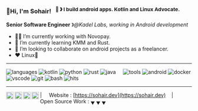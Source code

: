 ### 👋Hi, I'm Sohair! &nbsp;&nbsp;<sup>🤖 &#12299; I build android apps. Kotlin and Linux Advocate.</sup>
**Senior Software Engineer** &#12299;_@Kadel Labs, working in Android development_

- 🧑‍💻 I’m currently working with Novopay.
- 🌱 I’m currently learning KMM and Rust.
- 👯 I’m looking to collaborate on android projects as a freelancer.
- ❤️ Linux🐧

----

![languages](https://img.shields.io/static/v1?label=&message=languages:&color=111&style=flat-square)
![kotlin](https://img.shields.io/static/v1?logo=kotlin&label=&message=kotlin&color=36465D&logoColor=AAA&style=flat-square)
![python](https://img.shields.io/static/v1?logo=python&label=&message=python&color=36465D&logoColor=AAA&style=flat-square&link=)
![rust](https://img.shields.io/static/v1?logo=rust&label=&message=rust&color=36465D&logoColor=AAA&style=flat-square)
![java](https://img.shields.io/static/v1?logo=oracle&label=&message=java&color=36465D&logoColor=AAA&style=flat-square)
&nbsp;&nbsp;&nbsp;
![tools](https://img.shields.io/static/v1?label=&message=tools:&color=111&style=flat-square)
![android](https://img.shields.io/static/v1?logo=android&label=&message=android_studio&color=36465D&logoColor=AAA&style=flat-square)
![docker](https://img.shields.io/static/v1?logo=docker&label=&message=docker&color=36465D&logoColor=AAA&style=flat-square)
![vscode](https://img.shields.io/static/v1?logo=visual-studio-code&label=&message=vscode&color=36465D&logoColor=AAA&style=flat-square)
![git](https://img.shields.io/static/v1?logo=git&label=&message=git&color=36465D&logoColor=AAA&style=flat-square)
![bash](https://img.shields.io/static/v1?logo=gnu-bash&label=&message=zsh&color=36465D&logoColor=AAA&style=flat-square)
![hits](https://hit.yhype.me/github/profile?user_id=31269655)

----

<a href="https://linkedin.com/in/m-sohair">
  <img align="left" alt="Sohair's LinkedIn" width="20px" src="https://simpleicons.now.sh/linkedin/495f7e" />
</a>
<a href="mailto:sohair@pm.me">
  <img align="left" alt="Email" width="20px" src="https://simpleicons.now.sh/protonmail/495f7e" />
</a>
<a href="https://catmelater.t.me">
  <img align="left" alt="Telegram" width="20px" src="https://simpleicons.now.sh/telegram/495f7e" />
</a>
<a href="https://stackoverflow.com/users/7775001/blankspace">
  <img align="left" alt="Stack overflow" width="20px" src="https://simpleicons.now.sh/stackoverflow/495f7e" />
</a>

| &nbsp;&nbsp;&nbsp; Website : [https://sohair.dev](https://sohair.dev) &nbsp;&nbsp;&nbsp;|&nbsp;&nbsp;&nbsp; Open Source Work : <sub>&#9660; &#9660; &#9660;</sub>
